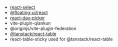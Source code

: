 * [react-select](https://react-select.com/)
* [@floating-ui/react](https://floating-ui.com/docs/getting-started)
* [react-day-picker](https://react-day-picker.js.org/basics/customization)
* vite-plugin-qiankun
* @originjs/vite-plugin-federation
* [@tanstack/react-table](https://tanstack.com/table)
* react-table-sticky used for @tanstack/react-table
